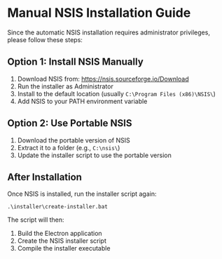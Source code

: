 # Manual NSIS Installation Guide

Since the automatic NSIS installation requires administrator privileges, please follow these steps:

## Option 1: Install NSIS Manually
1. Download NSIS from: https://nsis.sourceforge.io/Download
2. Run the installer as Administrator
3. Install to the default location (usually `C:\Program Files (x86)\NSIS\`)
4. Add NSIS to your PATH environment variable

## Option 2: Use Portable NSIS
1. Download the portable version of NSIS
2. Extract it to a folder (e.g., `C:\nsis\`)
3. Update the installer script to use the portable version

## After Installation
Once NSIS is installed, run the installer script again:
```
.\installer\create-installer.bat
```

The script will then:
1. Build the Electron application
2. Create the NSIS installer script
3. Compile the installer executable
